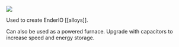 ![](http://loenwind.info/eio/Alloy_Smelter.png)

Used to create EnderIO [[alloys]].

Can also be used as a powered furnace. Upgrade with capacitors to increase speed and energy storage.